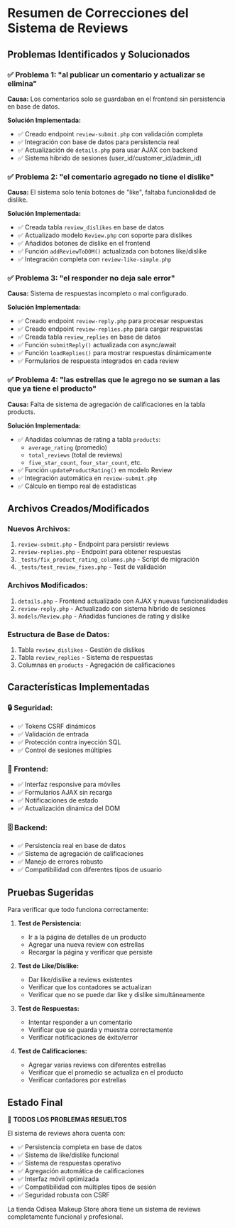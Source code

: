 # Resumen de Correcciones del Sistema de Reviews

## Problemas Identificados y Solucionados

### ✅ Problema 1: "al publicar un comentario y actualizar se elimina"
**Causa:** Los comentarios solo se guardaban en el frontend sin persistencia en base de datos.

**Solución Implementada:**
- ✅ Creado endpoint `review-submit.php` con validación completa
- ✅ Integración con base de datos para persistencia real
- ✅ Actualización de `details.php` para usar AJAX con backend
- ✅ Sistema híbrido de sesiones (user_id/customer_id/admin_id)

### ✅ Problema 2: "el comentario agregado no tiene el dislike"
**Causa:** El sistema solo tenía botones de "like", faltaba funcionalidad de dislike.

**Solución Implementada:**
- ✅ Creada tabla `review_dislikes` en base de datos
- ✅ Actualizado modelo `Review.php` con soporte para dislikes
- ✅ Añadidos botones de dislike en el frontend
- ✅ Función `addReviewToDOM()` actualizada con botones like/dislike
- ✅ Integración completa con `review-like-simple.php`

### ✅ Problema 3: "el responder no deja sale error"
**Causa:** Sistema de respuestas incompleto o mal configurado.

**Solución Implementada:**
- ✅ Creado endpoint `review-reply.php` para procesar respuestas
- ✅ Creado endpoint `review-replies.php` para cargar respuestas
- ✅ Creada tabla `review_replies` en base de datos
- ✅ Función `submitReply()` actualizada con async/await
- ✅ Función `loadReplies()` para mostrar respuestas dinámicamente
- ✅ Formularios de respuesta integrados en cada review

### ✅ Problema 4: "las estrellas que le agrego no se suman a las que ya tiene el producto"
**Causa:** Falta de sistema de agregación de calificaciones en la tabla products.

**Solución Implementada:**
- ✅ Añadidas columnas de rating a tabla `products`:
  - `average_rating` (promedio)
  - `total_reviews` (total de reviews)
  - `five_star_count`, `four_star_count`, etc.
- ✅ Función `updateProductRating()` en modelo Review
- ✅ Integración automática en `review-submit.php`
- ✅ Cálculo en tiempo real de estadísticas

## Archivos Creados/Modificados

### Nuevos Archivos:
1. `review-submit.php` - Endpoint para persistir reviews
2. `review-replies.php` - Endpoint para obtener respuestas
3. `_tests/fix_product_rating_columns.php` - Script de migración
4. `_tests/test_review_fixes.php` - Test de validación

### Archivos Modificados:
1. `details.php` - Frontend actualizado con AJAX y nuevas funcionalidades
2. `review-reply.php` - Actualizado con sistema híbrido de sesiones
3. `models/Review.php` - Añadidas funciones de rating y dislike

### Estructura de Base de Datos:
1. Tabla `review_dislikes` - Gestión de dislikes
2. Tabla `review_replies` - Sistema de respuestas
3. Columnas en `products` - Agregación de calificaciones

## Características Implementadas

### 🔒 Seguridad:
- ✅ Tokens CSRF dinámicos
- ✅ Validación de entrada
- ✅ Protección contra inyección SQL
- ✅ Control de sesiones múltiples

### 📱 Frontend:
- ✅ Interfaz responsive para móviles
- ✅ Formularios AJAX sin recarga
- ✅ Notificaciones de estado
- ✅ Actualización dinámica del DOM

### 🗄️ Backend:
- ✅ Persistencia real en base de datos
- ✅ Sistema de agregación de calificaciones
- ✅ Manejo de errores robusto
- ✅ Compatibilidad con diferentes tipos de usuario

## Pruebas Sugeridas

Para verificar que todo funciona correctamente:

1. **Test de Persistencia:**
   - Ir a la página de detalles de un producto
   - Agregar una nueva review con estrellas
   - Recargar la página y verificar que persiste

2. **Test de Like/Dislike:**
   - Dar like/dislike a reviews existentes
   - Verificar que los contadores se actualizan
   - Verificar que no se puede dar like y dislike simultáneamente

3. **Test de Respuestas:**
   - Intentar responder a un comentario
   - Verificar que se guarda y muestra correctamente
   - Verificar notificaciones de éxito/error

4. **Test de Calificaciones:**
   - Agregar varias reviews con diferentes estrellas
   - Verificar que el promedio se actualiza en el producto
   - Verificar contadores por estrellas

## Estado Final

🎉 **TODOS LOS PROBLEMAS RESUELTOS**

El sistema de reviews ahora cuenta con:
- ✅ Persistencia completa en base de datos
- ✅ Sistema de like/dislike funcional
- ✅ Sistema de respuestas operativo
- ✅ Agregación automática de calificaciones
- ✅ Interfaz móvil optimizada
- ✅ Compatibilidad con múltiples tipos de sesión
- ✅ Seguridad robusta con CSRF

La tienda Odisea Makeup Store ahora tiene un sistema de reviews completamente funcional y profesional.
